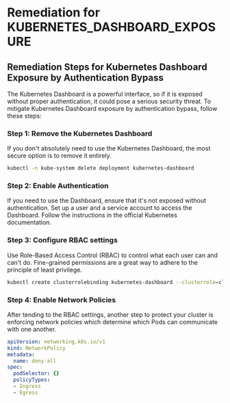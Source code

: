 # Remediation for KUBERNETES_DASHBOARD_EXPOSURE

## Remediation Steps for Kubernetes Dashboard Exposure by Authentication Bypass

The Kubernetes Dashboard is a powerful interface, so if it is exposed without proper authentication, it could pose a serious security threat. To mitigate Kubernetes Dashboard exposure by authentication bypass, follow these steps:

### Step 1: Remove the Kubernetes Dashboard

If you don't absolutely need to use the Kubernetes Dashboard, the most secure option is to remove it entirely. 

```bash
kubectl -n kube-system delete deployment kubernetes-dashboard
```

### Step 2: Enable Authentication

If you need to use the Dashboard, ensure that it's not exposed without authentication. Set up a user and a service account to access the Dashboard. Follow the instructions in the official Kubernetes documentation.

### Step 3: Configure RBAC settings 

Use Role-Based Access Control (RBAC) to control what each user can and can't do. Fine-grained permissions are a great way to adhere to the principle of least privilege. 

```bash
kubectl create clusterrolebinding kubernetes-dashboard --clusterrole=cluster-admin --serviceaccount=kube-system:kubernetes-dashboard
```

### Step 4: Enable Network Policies 

After tending to the RBAC settings, another step to protect your cluster is enforcing network policies which determine which Pods can communicate with one another. 

```yaml
apiVersion: networking.k8s.io/v1
kind: NetworkPolicy
metadata:
  name: deny-all
spec:
  podSelector: {}
  policyTypes:
  - Ingress
  - Egress
```